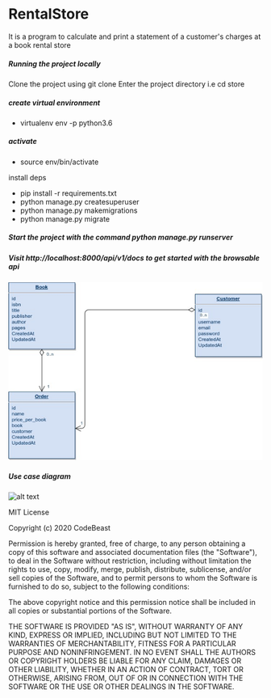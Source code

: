 # RentalStore
It is a program to calculate and print a statement of a customer's charges at a book rental store

##### Running the project locally
Clone the project using git clone
Enter the project directory i.e cd store
##### create virtual environment
- virtualenv env -p python3.6
##### activate
- source env/bin/activate

install deps
- pip install -r requirements.txt
- python manage.py createsuperuser
- python manage.py makemigrations
- python manage.py migrate
##### Start the project with the command python manage.py runserver
##### Visit http://localhost:8000/api/v1/docs to get started with the browsable api

![alt text](BookApp.jpg "ERD diagram")

##### Use case diagram
![alt text](BookStoreApp.jpeg "UML diagram")



MIT License

Copyright (c) 2020 CodeBeast

Permission is hereby granted, free of charge, to any person obtaining a copy
of this software and associated documentation files (the "Software"), to deal
in the Software without restriction, including without limitation the rights
to use, copy, modify, merge, publish, distribute, sublicense, and/or sell
copies of the Software, and to permit persons to whom the Software is
furnished to do so, subject to the following conditions:

The above copyright notice and this permission notice shall be included in all
copies or substantial portions of the Software.

THE SOFTWARE IS PROVIDED "AS IS", WITHOUT WARRANTY OF ANY KIND, EXPRESS OR
IMPLIED, INCLUDING BUT NOT LIMITED TO THE WARRANTIES OF MERCHANTABILITY,
FITNESS FOR A PARTICULAR PURPOSE AND NONINFRINGEMENT. IN NO EVENT SHALL THE
AUTHORS OR COPYRIGHT HOLDERS BE LIABLE FOR ANY CLAIM, DAMAGES OR OTHER
LIABILITY, WHETHER IN AN ACTION OF CONTRACT, TORT OR OTHERWISE, ARISING FROM,
OUT OF OR IN CONNECTION WITH THE SOFTWARE OR THE USE OR OTHER DEALINGS IN THE
SOFTWARE.
